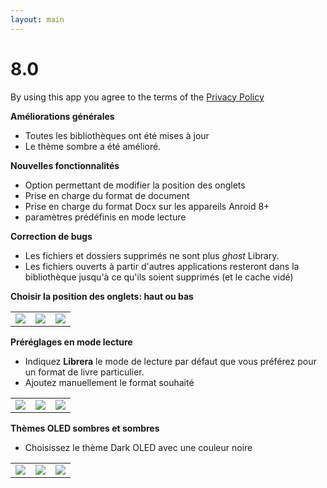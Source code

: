 ```yaml
---
layout: main
---
```


# 8.0

By using this app you agree to the terms of the [Privacy Policy](/wiki/PrivacyPolicy/)

**Améliorations générales**

* Toutes les bibliothèques ont été mises à jour
* Le thème sombre a été amélioré.

**Nouvelles fonctionnalités**

* Option permettant de modifier la position des onglets
* Prise en charge du format de document
* Prise en charge du format Docx sur les appareils Anroid 8+
* paramètres prédéfinis en mode lecture

**Correction de bugs**

* Les fichiers et dossiers supprimés ne sont plus _ghost_ Library.
* Les fichiers ouverts à partir d'autres applications resteront dans la bibliothèque jusqu'à ce qu'ils soient supprimés (et le cache vidé)

**Choisir la position des onglets: haut ou bas**

||||
|-|-|-|
|![](2.png)|![](3.png)|![](1.png)|

**Préréglages en mode lecture**

* Indiquez **Librera** le mode de lecture par défaut que vous préférez pour un format de livre particulier.
* Ajoutez manuellement le format souhaité

||||
|-|-|-|
|![](4.png)|![](5.png)|![](6.png)|

**Thèmes OLED sombres et sombres**

* Choisissez le thème Dark OLED avec une couleur noire

||||
|-|-|-|
|![](9.png)|![](8.png)|![](7.png)|

